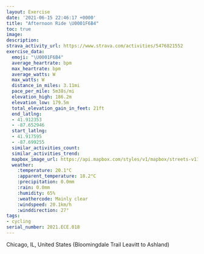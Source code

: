 ```yaml
---
layout: Exercise
date: '2021-06-15 22:46:17 +0000'
title: "Afternoon Ride \U0001F6B4"
toc: true
image:
description:
strava_activity_url: https://www.strava.com/activities/5476821552
exercise_data:
  emoji: "\U0001F6B4"
  average_heartrate: bpm
  max_heartrate: bpm
  average_watts: W
  max_watts: W
  distance_in_miles: 3.11mi
  pace_per_mile: 5m38s/mi
  elevation_high: 186.2m
  elevation_low: 179.5m
  total_elevation_gain_in_feet: 21ft
  end_latlng:
  - 41.912353
  - -87.652946
  start_latlng:
  - 41.917595
  - -87.699255
  similar_activities_count:
  similar_activities_trend:
  mapbox_image_url: https://api.mapbox.com/styles/v1/mapbox/streets-v11/static/path-5+787af2-1.0(%7D_z~FjwgvO%3FF%40%3FPSF_BC%7B%40%40_BDmBGqC%40kCEWBmDGoMBu%40TG%5CBtAG%60BChB%40zBIRBpAGJBd%40CH%40HEh%40BBGBBF%3FPg%40Gy%40A_ABYFG%40I%40eQ%40kD%3F_BE%7B%40%40w%40GeD%40kECuA%40m%40CO%3FwBGkBIc%40AiBEu%40EeBWsD%40YE%7B%40AgB%40wFFy%40XcB%40o%40Ey%40By%40CoC%3FeB%40KC_%40%40e%40GuE%40aACaA%40_%40A%7BBEmD%3FiACgACgDBsAC%7BAKkB%3F%5BIWIGICK%3FKDIHG%5EE%7C%40%40LLX%40LABY%40KJwABUA%7B%40Dq%40%3FYCEI%40mBB%5BCOIQAkAES%3FQS%7D%40Eq%40Mo%40kAqIq%40kEGm%40AwA%3FkFEaE%3FwFEw%40AuACiB%40_BDMVYt%40oAd%40q%40Zk%40dD_FhAqBb%40i%40h%40_AdAaBfBkCZ%5Dl%40%7D%40LITE~%40CHEJQBCX%40%5EE%5EBTEGDD%40GECEB%3FAGDOAAFUCBB%40C%40FEG%3FCCABDA%3FDC%3FBB%40GCHFGABHUE%40%40LARGG%3FG%40%40CBDKGHFM%40BG%5C),pin-s-s+e5b22e(-87.69926,41.91759),pin-s-f+89ae00(-87.65295000000006,41.912349999999954)/auto/800x800?access_token=pk.eyJ1Ijoiam9zaGJlY2ttYW4iLCJhIjoiY205eWR2aDd1MWZ6djJrbXc4a3M0bWZleiJ9.XiG9OWkNcZk2QzjJbxLB4A
  weather:
    :temperature: 20.1°C
    :apparent_temperature: 18.2°C
    :precipitation: 0.0mm
    :rain: 0.0mm
    :humidity: 65%
    :weathercode: Mainly clear
    :windspeed: 20.1km/h
    :winddirection: 27°
tags:
- cycling
serial_number: 2021.ECE.018
---
```

Chicago, IL, United States (Bloomingdale Trail Leavitt to Ashland)
